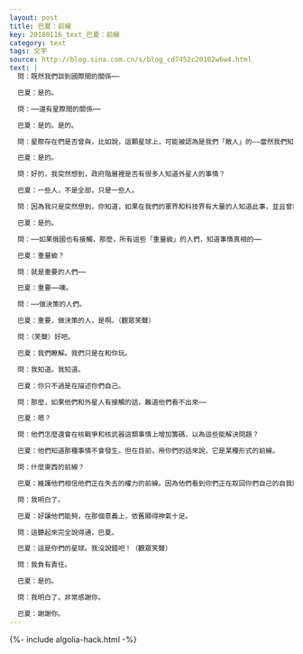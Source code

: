 ```yaml
---
layout: post
title: 巴夏：前線
key: 20180116_text_巴夏：前線
category: text
tags: 文字
source: http://blog.sina.com.cn/s/blog_cd7452c20102w6w4.html
text: |
  問：既然我們談到國際間的關係⋯⋯

  巴夏：是的。

  問：⋯⋯還有星際間的關係⋯⋯

  巴夏：是的。是的。

  問：星際存在們是否曾與，比如說，這顆星球上，可能被認為是我們「敵人」的——當然我們知道不是真的——大陸，比如俄國和共產主義集團，有接觸？

  巴夏：是的。

  問：好的，我突然想到，政府階層裡是否有很多人知道外星人的事情？

  巴夏：一些人，不是全部，只是一些人。

  問：因為我只是突然想到，你知道，如果在我們的軍界和科技界有大量的人知道此事，並且曾與外星人見過面⋯⋯

  巴夏：是的。

  問：⋯⋯如果俄國也有接觸，那麼，所有這些「重量級」的人們，知道事情真相的⋯⋯

  巴夏：重量級？

  問：就是重要的人們⋯⋯

  巴夏：重要⋯⋯噢。

  問：⋯⋯做決策的人們。

  巴夏：重要，做決策的人，是啊。（觀眾笑聲）

  問：（笑聲）好吧。

  巴夏：我們瞭解。我們只是在和你玩。

  問：我知道。我知道。

  巴夏：你只不過是在描述你們自己。

  問：那麼，如果他們和外星人有接觸的話，難道他們看不出來⋯⋯

  巴夏：嗯？

  問：他們怎麼還會在核戰爭和核武器這類事情上增加籌碼，以為這些能解決問題？

  巴夏：他們知道那種事情不會發生。但在目前，用你們的話來說，它是某種形式的前線。

  問：什麼東西的前線？

  巴夏：維護他們相信他們正在失去的權力的前線。因為他們看到你們正在取回你們自己的自我賦權。他們沒有明白的是，他們同樣也會獲得他們自己的自我賦權。但目前，他們只將它看成是正在失去權力。所以，他們不得不，如果你願意這麼形容的話，膨脹起他們的羽毛。

  問：我明白了。

  巴夏：好讓他們能夠，在那個意義上，依舊顯得神氣十足。

  問：這聽起來完全說得通，巴夏。

  巴夏：這是你們的星球。我沒說錯吧！（觀眾笑聲）

  問：我負有責任。

  巴夏：是的。

  問：我明白了。非常感謝你。

  巴夏：謝謝你。
---
```


{%- include algolia-hack.html -%}
